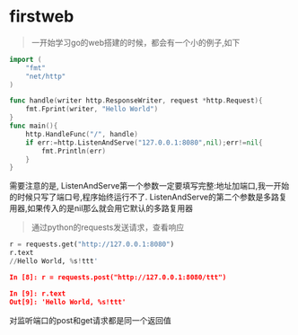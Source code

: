 # firstweb
> 一开始学习go的web搭建的时候，都会有一个小的例子,如下
```go
import (
	"fmt"
	"net/http"
)

func handle(writer http.ResponseWriter, request *http.Request){
	fmt.Fprint(writer, "Hello World")
}
func main(){
	http.HandleFunc("/", handle)
	if err:=http.ListenAndServe("127.0.0.1:8080",nil);err!=nil{
		fmt.Println(err)
	}
}
```
需要注意的是, ListenAndServe第一个参数一定要填写完整:地址加端口,我一开始的时候只写了端口号,程序始终运行不了.
ListenAndServe的第二个参数是多路复用器,如果传入的是nil那么就会用它默认的多路复用器

>通过python的requests发送请求，查看响应
```python
r = requests.get("http://127.0.0.1:8080")
r.text
//Hello World, %s!ttt'

In [8]: r = requests.post("http://127.0.0.1:8080/ttt")

In [9]: r.text
Out[9]: 'Hello World, %s!ttt'
```
对监听端口的post和get请求都是同一个返回值